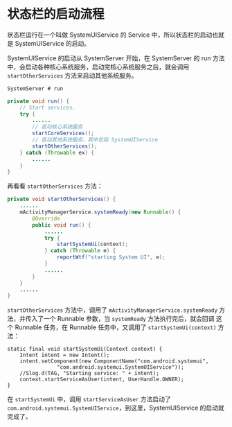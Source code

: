 # 状态栏的启动流程

状态栏运行在一个叫做 SystemUIService 的 Service 中，所以状态栏的启动也就是 SystemUIService 的启动。

SystemUIService 的启动从 SystemServer 开始，在 SystemServer 的 run 方法中，会启动各种核心系统服务，启动完核心系统服务之后，就会调用 `startOtherServices` 方法来启动其他系统服务。

```java
SystemServer # run

private void run() {
    // Start services.
    try {
        ......
        // 启动核心系统服务
        startCoreServices();
        // 启动其他系统服务，其中包括 SystemUIService
        startOtherServices();
    } catch (Throwable ex) {
        ......
    }
}
```

再看看 `startOtherServices` 方法：

```java
private void startOtherServices() {
    ......
    mActivityManagerService.systemReady(new Runnable() {
        @Override
        public void run() {
            ......
            try {
                startSystemUi(context);
            } catch (Throwable e) {
                reportWtf("starting System UI", e);
            }
            ......
        }
    }
    ......
}
```

`startOtherServices` 方法中，调用了 `mActivityManagerService.systemReady` 方法，并传入了一个 Runnable 参数，当 `systemReady` 方法执行完后，就会回调 这个 Runnable 任务，在 Runnable 任务中，又调用了 `startSystemUi(context)` 方法：

```
static final void startSystemUi(Context context) {
    Intent intent = new Intent();
    intent.setComponent(new ComponentName("com.android.systemui",
                "com.android.systemui.SystemUIService"));
    //Slog.d(TAG, "Starting service: " + intent);
    context.startServiceAsUser(intent, UserHandle.OWNER);
}
```

在 `startSystemUi` 中，调用 `startServiceAsUser` 方法启动了 `com.android.systemui.SystemUIService`，到这里，SystemUIService 的启动就完成了。

